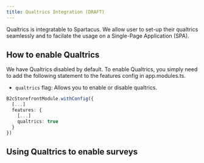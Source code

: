 ```yaml
---
title: Qualtrics Integration (DRAFT)
---
```


Qualtrics is integratable to Spartacus. We allow user to set-up their qualtrics seamlessly and to facilate the usage on a Single-Page Application (SPA).

## How to enable Qualtrics

We have Qualtrics disabled by default. To enable Qualtrics, you simply need to add the following statement to the features config in app.modules.ts.

- `qualtrics` flag: Allows you to enable or disable qualtrics.

```ts
B2cStorefrontModule.withConfig({
  [...]
  features: {
    [...]
    qualtrics: true
  }
})
```

## Using Qualtrics to enable surveys
